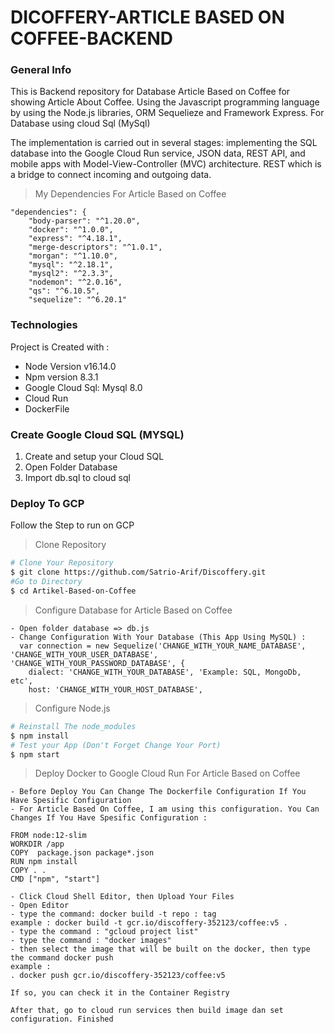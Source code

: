 # DICOFFERY-ARTICLE BASED ON COFFEE-BACKEND


### General Info
This is Backend repository for Database Article Based on Coffee for showing Article About Coffee. Using the Javascript programming language by using the Node.js libraries, ORM Sequelieze and Framework Express. For Database using cloud Sql (MySql)

The implementation is carried out in several stages: implementing the SQL database into the Google Cloud Run service, JSON data, REST API, and mobile apps with Model-View-Controller (MVC) architecture. REST which is a bridge to connect incoming and outgoing data.

> My Dependencies For Article Based on Coffee
```
"dependencies": {
    "body-parser": "^1.20.0",
    "docker": "^1.0.0",
    "express": "^4.18.1",
    "merge-descriptors": "^1.0.1",
    "morgan": "^1.10.0",
    "mysql": "^2.18.1",
    "mysql2": "^2.3.3",
    "nodemon": "^2.0.16",
    "qs": "^6.10.5",
    "sequelize": "^6.20.1"
 ```
    
### Technologies
Project is Created with : 
<ul>
  <li>Node Version v16.14.0</li>
  <li>Npm version 8.3.1</li>
  <li>Google Cloud Sql: Mysql 8.0</li>
  <li>Cloud Run</li>
  <li>DockerFile</li>
</ul>

### Create Google Cloud SQL (MYSQL)
<ol>
  <li>Create and setup your Cloud SQL</li>
  <li> Open Folder Database </li>
  <li>Import db.sql to cloud sql</li>
</ol>

### Deploy To GCP
Follow the Step to run on GCP

> Clone Repository
``` bash
# Clone Your Repository 
$ git clone https://github.com/Satrio-Arif/Discoffery.git
#Go to Directory
$ cd Artikel-Based-on-Coffee
```
> Configure Database for Article Based on Coffee
```
- Open folder database => db.js
- Change Configuration With Your Database (This App Using MySQL) : 
  var connection = new Sequelize('CHANGE_WITH_YOUR_NAME_DATABASE', 'CHANGE_WITH_YOUR_USER_DATABASE', 'CHANGE_WITH_YOUR_PASSWORD_DATABASE', {
    dialect: 'CHANGE_WITH_YOUR_DATABASE', 'Example: SQL, MongoDb, etc',
    host: 'CHANGE_WITH_YOUR_HOST_DATABASE',
```

> Configure Node.js
``` bash
# Reinstall The node_modules
$ npm install
# Test your App (Don't Forget Change Your Port)
$ npm start
```


> Deploy Docker to Google Cloud Run For Article Based on Coffee
```
- Before Deploy You Can Change The Dockerfile Configuration If You Have Spesific Configuration
- For Article Based On Coffee, I am using this configuration. You Can Changes If You Have Spesific Configuration :

FROM node:12-slim
WORKDIR /app
COPY  package.json package*.json 
RUN npm install
COPY . .
CMD ["npm", "start"]

- Click Cloud Shell Editor, then Upload Your Files
- Open Editor
- type the command: docker build -t repo : tag
example : docker build -t gcr.io/discoffery-352123/coffee:v5 .
- type the command : "gcloud project list" 
- type the command : "docker images"
- then select the image that will be built on the docker, then type the command docker push
example :
. docker push gcr.io/discoffery-352123/coffee:v5

If so, you can check it in the Container Registry

After that, go to cloud run services then build image dan set configuration. Finished


```
